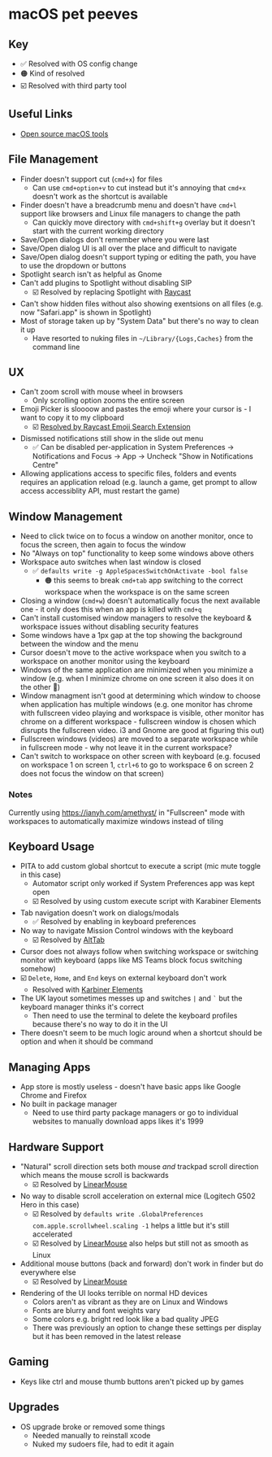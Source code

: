 # macOS pet peeves

## Key

- ✅ Resolved with OS config change
- 🟠 Kind of resolved
- ☑️ Resolved with third party tool

## Useful Links

- [Open source macOS tools](https://github.com/stars/nerdyman/lists/macos-tools)

##  File Management

- Finder doesn't support cut (`cmd+x`) for files
    - Can use `cmd+option+v` to cut instead but it's annoying that `cmd+x` doesn't work as the shortcut is available
- Finder doesn't have a breadcrumb menu and doesn't have `cmd+l` support like browsers and Linux file managers to change the path
    - Can quickly move directory with `cmd+shift+g` overlay but it doesn't start with the current working directory
- Save/Open dialogs don't remember where you were last
- Save/Open dialog UI is all over the place and difficult to navigate
- Save/Open dialog doesn't support typing or editing the path, you have to use the dropdown or buttons
- Spotlight search isn't as helpful as Gnome
- Can't add plugins to Spotlight without disabling SIP
    - ☑️ Resolved by replacing Spotlight with [Raycast](https://www.raycast.com/)
- Can't show hidden files without also showing exentsions on all files (e.g. now "Safari.app" is shown in Spotlight)
- Most of storage taken up by "System Data" but there's no way to clean it up
    - Have resorted to nuking files in `~/Library/{Logs,Caches}` from the command line

## UX

- Can't zoom scroll with mouse wheel in browsers
    - Only scrolling option zooms the entire screen
- Emoji Picker is sloooow and pastes the emoji where your cursor is - I want to copy it to my clipboard
    - ☑️ [Resolved by Raycast Emoji Search Extension](https://www.raycast.com/FezVrasta/emoji)
- Dismissed notifications still show in the slide out menu
    - ✅ Can be disabled per-application in System Preferences -> Notifications and Focus -> App -> Uncheck "Show in Notifications Centre"
- Allowing applications access to specific files, folders and events requires an application reload (e.g. launch a game, get prompt to allow access accessiblity API, must restart the game)

## Window Management

- Need to click twice on to focus a window on another monitor, once to focus the screen, then again to focus the window
- No "Always on top" functionality to keep some windows above others
- Workspace auto switches when last window is closed
    - ✅ `defaults write -g AppleSpacesSwitchOnActivate -bool false`
        - 🟠 this seems to break `cmd+tab` app switching to the correct workspace when the workspace is on the same screen
- Closing a window (`cmd+w`) doesn't automatically focus the next available one - it only does this when an app is killed with `cmd+q`
- Can't install customised window managers to resolve the keyboard & workspace issues without disabling security features
- Some windows have a 1px gap at the top showing the background between the window and the menu
- Cursor doesn't move to the active workspace when you switch to a workspace on another monitor using the keyboard
- Windows of the same application are minimized when you minimize a window (e.g. when I minimize chrome on one screen it also does it on the other 💩)
- Window managment isn't good at determining which window to choose when application has multiple windows (e.g. one monitor has chrome with fullscreen video playing and workspace is visible, other monitor has chrome on a different workspace - fullscreen window is chosen which disrupts the fullscreen video. i3 and Gnome are good at figuring this out)
- Fullscreen windows (videos) are moved to a separate workspace while in fullscreen mode - why not leave it in the current workspace?
- Can't switch to workspace on other screen with keyboard (e.g. focused on workspace 1 on screen 1, `ctrl+6` to go to workspace 6 on screen 2 does not focus the window on that screen)

### Notes

Currently using https://ianyh.com/amethyst/ in "Fullscreen" mode with workspaces to automatically maximize windows instead of tiling

## Keyboard Usage

- PITA to add custom global shortcut to execute a script (mic mute toggle in this case)
    - Automator script only worked if System Preferences app was kept open
    - ☑️ Resolved by using custom execute script with Karabiner Elements
- Tab navigation doesn't work on dialogs/modals
    - ✅ Resolved by enabling in keyboard preferences
- No way to navigate Mission Control windows with the keyboard
    - ☑️ Resolved by [AltTab](https://github.com/lwouis/alt-tab-macos)
- Cursor does not always follow when switching workspace or switching monitor with keyboard (apps like MS Teams block focus switching somehow)
- ☑️ `Delete`, `Home`, and `End` keys on external keyboard don't work
    - Resolved with [Karbiner Elements](https://karabiner-elements.pqrs.org/)
- The UK layout sometimes messes up and switches `|` and `` ` `` but the keyboard manager thinks it's correct
    - Then need to use the terminal to delete the keyboard profiles because there's no way to do it in the UI
- There doesn't seem to be much logic around when a shortcut should be option and when it should be command

## Managing Apps

- App store is mostly useless - doesn't have basic apps like Google Chrome and Firefox
- No built in package manager
    - Need to use third party package managers or go to individual websites to manually download apps likes it's 1999

## Hardware Support

- "Natural" scroll direction sets both mouse *and* trackpad scroll direction which means the mouse scroll is backwards
    - ☑️ Resolved by [LinearMouse](https://github.com/lujjjh/LinearMouse)
- No way to disable scroll acceleration on external mice (Logitech G502 Hero in this case)
    - ☑️ Resolved by `defaults write .GlobalPreferences com.apple.scrollwheel.scaling -1` helps a little but it's still accelerated
    - ☑️ Resolved by [LinearMouse](https://github.com/lujjjh/LinearMouse) also helps but still not as smooth as Linux
- Additional mouse buttons (back and forward) don't work in finder but do everywhere else
    - ☑️ Resolved by [LinearMouse](https://github.com/lujjjh/LinearMouse)
- Rendering of the UI looks terrible on normal HD devices
    - Colors aren't as vibrant as they are on Linux and Windows
    - Fonts are blurry and font weights vary
    - Some colors e.g. bright red look like a bad quality JPEG
    - There was previously an option to change these settings per display but it has been removed in the latest release

## Gaming

- Keys like ctrl and mouse thumb buttons aren't picked up by games

## Upgrades

- OS upgrade broke or removed some things
    - Needed manually to reinstall xcode
    - Nuked my sudoers file, had to edit it again
